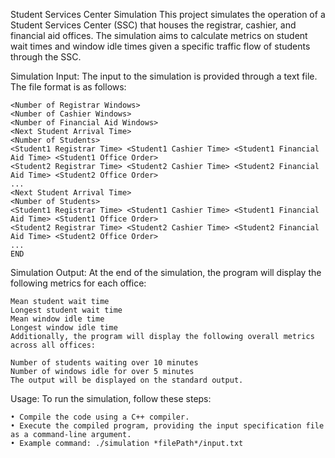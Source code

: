 Student Services Center Simulation
This project simulates the operation of a Student Services Center (SSC) that houses the registrar, cashier, and financial aid offices. The simulation aims to calculate metrics on student wait times and window idle times given a specific traffic flow of students through the SSC.


Simulation Input:
    The input to the simulation is provided through a text file. The file format is as follows:

    <Number of Registrar Windows>
    <Number of Cashier Windows>
    <Number of Financial Aid Windows>
    <Next Student Arrival Time>
    <Number of Students>
    <Student1 Registrar Time> <Student1 Cashier Time> <Student1 Financial Aid Time> <Student1 Office Order>
    <Student2 Registrar Time> <Student2 Cashier Time> <Student2 Financial Aid Time> <Student2 Office Order>
    ...
    <Next Student Arrival Time>
    <Number of Students>
    <Student1 Registrar Time> <Student1 Cashier Time> <Student1 Financial Aid Time> <Student1 Office Order>
    <Student2 Registrar Time> <Student2 Cashier Time> <Student2 Financial Aid Time> <Student2 Office Order>
    ...
    END


Simulation Output:
    At the end of the simulation, the program will display the following metrics for each office:

    Mean student wait time
    Longest student wait time
    Mean window idle time
    Longest window idle time
    Additionally, the program will display the following overall metrics across all offices:

    Number of students waiting over 10 minutes
    Number of windows idle for over 5 minutes
    The output will be displayed on the standard output.
Usage:
    To run the simulation, follow these steps:

    • Compile the code using a C++ compiler.
    • Execute the compiled program, providing the input specification file as a command-line argument.
    • Example command: ./simulation *filePath*/input.txt

    

